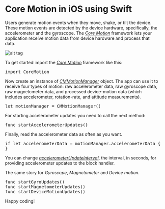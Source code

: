 # Core Motion in iOS using Swift

Users generate motion events when they move, shake, or tilt the device. These motion events are detected by the device hardware, specifically, the accelerometer and the gyroscope. The <i><a href="https://developer.apple.com/library/ios/documentation/CoreMotion/Reference/CoreMotion_Reference/">Core Motion</a></i> framework lets your application receive motion data from device hardware and process that data.

![alt tag](https://raw.github.com/maximbilan/iOS-CoreMotion-Example/master/images/1.png)

To get started import the <i><a href="https://developer.apple.com/library/ios/documentation/CoreMotion/Reference/CoreMotion_Reference/">Core Motion</a></i> framework like this:

<pre>
import CoreMotion
</pre>

Now create an instance of <i><a href="https://developer.apple.com/library/ios/documentation/CoreMotion/Reference/CMMotionManager_Class/">CMMotionManager</a></i> object. The app can use it to receive four types of motion: raw accelerometer data, raw gyroscope data, raw magnetometer data, and processed device-motion data (which includes accelerometer, rotation-rate, and attitude measurements).

<pre>
let motionManager = CMMotionManager()
</pre>

For starting accelerometer updates you need to call the next method:

<pre>
func startAccelerometerUpdates()
</pre>

Finally, read the accelerometer data as often as you want.

<pre>
if let accelerometerData = motionManager.accelerometerData {
}
</pre>

You can change <i><a href="https://developer.apple.com/library/ios/documentation/CoreMotion/Reference/CMMotionManager_Class/#//apple_ref/occ/instp/CMMotionManager/accelerometerUpdateInterval">accelerometerUpdateInterval</a></i>, the interval, in seconds, for providing accelerometer updates to the block handler.

The same story for <i>Gyroscope</i>, <i>Magnetometer</i> and <i>Device motion</i>.

<pre>
func startGyroUpdates()
func startMagnetometerUpdates()
func startDeviceMotionUpdates()
</pre>

Happy coding!

